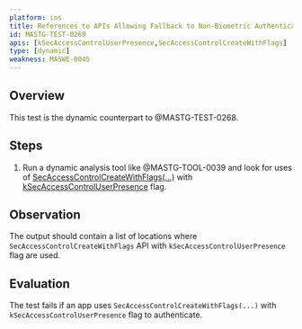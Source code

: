```yaml
---
platform: ios
title: References to APIs Allowing Fallback to Non-Biometric Authentication
id: MASTG-TEST-0269
apis: [kSecAccessControlUserPresence,SecAccessControlCreateWithFlags]
type: [dynamic]
weakness: MASWE-0045
---
```


## Overview

This test is the dynamic counterpart to @MASTG-TEST-0268.

## Steps

1. Run a dynamic analysis tool like @MASTG-TOOL-0039 and look for uses of [SecAccessControlCreateWithFlags(...)](https://developer.apple.com/documentation/security/secaccesscontrolcreatewithflags(_:_:_:_:)) with [kSecAccessControlUserPresence](https://developer.apple.com/documentation/security/secaccesscontrolcreateflags/userpresence?language=objc) flag.

## Observation

The output should contain a list of locations where `SecAccessControlCreateWithFlags` API with `kSecAccessControlUserPresence` flag are used.

## Evaluation

The test fails if an app uses `SecAccessControlCreateWithFlags(...)` with `kSecAccessControlUserPresence` flag to authenticate.
